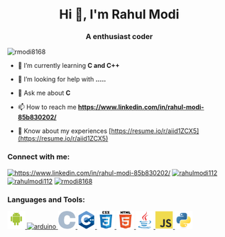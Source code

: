 <h1 align="center">Hi 👋, I'm Rahul Modi</h1>
<h3 align="center">A enthusiast coder</h3>

<p align="left"> <img src="https://komarev.com/ghpvc/?username=rmodi8168&label=Profile%20views&color=0e75b6&style=flat" alt="rmodi8168" /> </p>

- 🌱 I’m currently learning **C and C++**

- 🤝 I’m looking for help with **.....**

- 💬 Ask me about **C**

- 📫 How to reach me **https://www.linkedin.com/in/rahul-modi-85b830202/**

- 📄 Know about my experiences [https://resume.io/r/aiid1ZCX5](https://resume.io/r/aiid1ZCX5)

<h3 align="left">Connect with me:</h3>
<p align="left">
<a href="https://linkedin.com/in/https://www.linkedin.com/in/rahul-modi-85b830202/" target="blank"><img align="center" src="https://cdn.jsdelivr.net/npm/simple-icons@3.0.1/icons/linkedin.svg" alt="https://www.linkedin.com/in/rahul-modi-85b830202/" height="30" width="40" /></a>
<a href="https://fb.com/rahulmodi112" target="blank"><img align="center" src="https://cdn.jsdelivr.net/npm/simple-icons@3.0.1/icons/facebook.svg" alt="rahulmodi112" height="30" width="40" /></a>
<a href="https://instagram.com/rahulmodi112" target="blank"><img align="center" src="https://cdn.jsdelivr.net/npm/simple-icons@3.0.1/icons/instagram.svg" alt="rahulmodi112" height="30" width="40" /></a>
<a href="https://www.hackerrank.com/rmodi8168" target="blank"><img align="center" src="https://cdn.jsdelivr.net/npm/simple-icons@3.0.1/icons/hackerrank.svg" alt="rmodi8168" height="30" width="40" /></a>
</p>

<h3 align="left">Languages and Tools:</h3>
<p align="left"> <a href="https://developer.android.com" target="_blank"> <img src="https://raw.githubusercontent.com/devicons/devicon/master/icons/android/android-original-wordmark.svg" alt="android" width="40" height="40"/> </a> <a href="https://www.arduino.cc/" target="_blank"> <img src="https://cdn.worldvectorlogo.com/logos/arduino-1.svg" alt="arduino" width="40" height="40"/> </a> <a href="https://www.cprogramming.com/" target="_blank"> <img src="https://raw.githubusercontent.com/devicons/devicon/master/icons/c/c-original.svg" alt="c" width="40" height="40"/> </a> <a href="https://www.w3schools.com/cpp/" target="_blank"> <img src="https://raw.githubusercontent.com/devicons/devicon/master/icons/cplusplus/cplusplus-original.svg" alt="cplusplus" width="40" height="40"/> </a> <a href="https://www.w3schools.com/css/" target="_blank"> <img src="https://raw.githubusercontent.com/devicons/devicon/master/icons/css3/css3-original-wordmark.svg" alt="css3" width="40" height="40"/> </a> <a href="https://www.w3.org/html/" target="_blank"> <img src="https://raw.githubusercontent.com/devicons/devicon/master/icons/html5/html5-original-wordmark.svg" alt="html5" width="40" height="40"/> </a> <a href="https://www.java.com" target="_blank"> <img src="https://raw.githubusercontent.com/devicons/devicon/master/icons/java/java-original.svg" alt="java" width="40" height="40"/> </a> <a href="https://developer.mozilla.org/en-US/docs/Web/JavaScript" target="_blank"> <img src="https://raw.githubusercontent.com/devicons/devicon/master/icons/javascript/javascript-original.svg" alt="javascript" width="40" height="40"/> </a> <a href="https://www.python.org" target="_blank"> <img src="https://raw.githubusercontent.com/devicons/devicon/master/icons/python/python-original.svg" alt="python" width="40" height="40"/> </a> </p>
